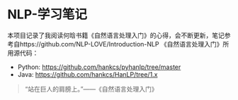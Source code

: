 # NLP-学习笔记

本项目记录了我阅读何晗书籍《自然语言处理入门》的心得，会不断更新，笔记参考自https://github.com/NLP-LOVE/Introduction-NLP
《自然语言处理入门》所用源代码：
- Python: https://github.com/hankcs/pyhanlp/tree/master
- Java: https://github.com/hankcs/HanLP/tree/1.x

> “站在巨人的肩膀上。”——《自然语言处理入门》

